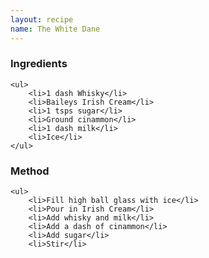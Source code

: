 ```yaml
---
layout: recipe
name: The White Dane
---
```


<div>
	<h3>Ingredients</h3>

	<ul>
		<li>1 dash Whisky</li>
		<li>Baileys Irish Cream</li>
		<li>1 tsps sugar</li>
		<li>Ground cinammon</li>
		<li>1 dash milk</li>
		<li>Ice</li>
	</ul>
</div>

<div>
	<h3>Method</h3>

	<ul>
		<li>Fill high ball glass with ice</li>
		<li>Pour in Irish Cream</li>
		<li>Add whisky and milk</li>
		<li>Add a dash of cinammon</li>
		<li>Add sugar</li>
		<li>Stir</li>
  </ul>
</div>
